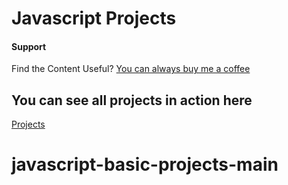 # Javascript Projects

#### Support

Find the Content Useful? [You can always buy me a coffee](https://www.buymeacoffee.com/johnsmilga)

## You can see all projects in action here

[Projects](https://www.vanillajavascriptprojects.com/)
# javascript-basic-projects-main
